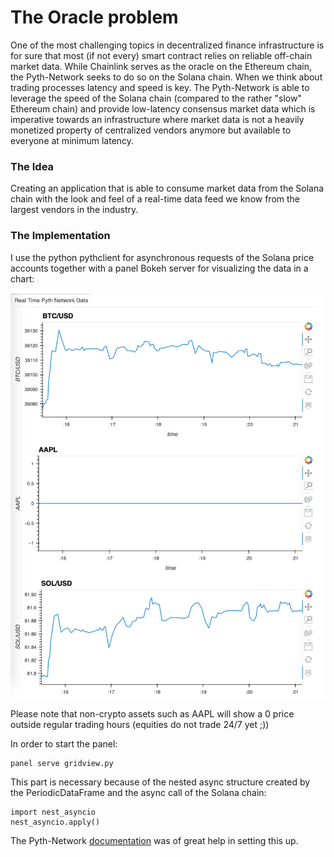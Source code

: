 # The Oracle problem
One of the most challenging topics in decentralized 
finance infrastructure is for sure that most (if not every) 
smart contract relies on reliable off-chain market data. 
While Chainlink serves as the oracle on the Ethereum chain, 
the Pyth-Network seeks to do so on the Solana chain. 
When we think about trading processes latency and speed 
is key. The Pyth-Network is able to leverage the speed of 
the Solana chain (compared to the rather "slow" Ethereum 
chain) and provide low-latency consensus market data which 
is imperative towards an infrastructure where market 
data is not a heavily monetized property of centralized 
vendors anymore but available to everyone at minimum latency.

### The Idea
Creating an application that is able to consume market data 
from the Solana chain with the look and feel of a real-time 
data feed we know from the largest vendors in the industry.

### The Implementation
I use the python pythclient for asynchronous requests of the 
Solana price accounts together with a panel Bokeh server for 
visualizing the data in a chart:

![Alt text](images/example1.png?raw=True "Example 1")

Please note that non-crypto assets such as AAPL will show 
a 0 price outside regular trading hours (equities do not 
trade 24/7 yet ;))

In order to start the panel:

    panel serve gridview.py

This part is necessary because of the nested async structure 
created by the PeriodicDataFrame and the async call of the 
Solana chain:

    import nest_asyncio
    nest_asyncio.apply()

The Pyth-Network 
[documentation](https://docs.pyth.network/#consumers) 
was of great help in setting this up.
